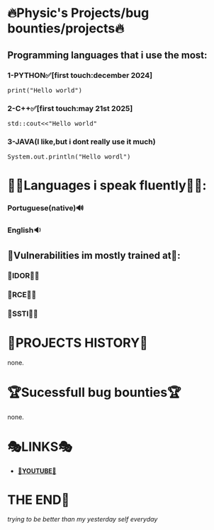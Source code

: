 # **🔥Physic's Projects/bug bounties/projects🔥**

## Programming languages that i use the most:
### 1-PYTHON✅[first touch:december 2024]
<pre>print("Hello world")</pre>
### 2-C++✅[first touch:may 21st 2025]
<pre>std::cout<<"Hello world"</pre>
### 3-JAVA(I like,but i dont really use it much)
<pre>System.out.println("Hello wordl")</pre>

# 👨‍🎓Languages i speak fluently👨‍🎓:
### Portuguese(native)🔊
### English🔉

## 🎃Vulnerabilities im mostly trained at🎃:
### 💎**IDOR**💎🥇
### 💎**RCE**💎🥈
### 💎**SSTI**💎🥉

# **🧬PROJECTS HISTORY🧬**
none.
# **🏆Sucessfull bug bounties**🏆
none.
# **🎭LINKS🎭**
- [**📕YOUTUBE📕**](https://www.youtube.com/@Physicexe)

# THE END🔮
*trying to be better than my yesterday self everyday*
